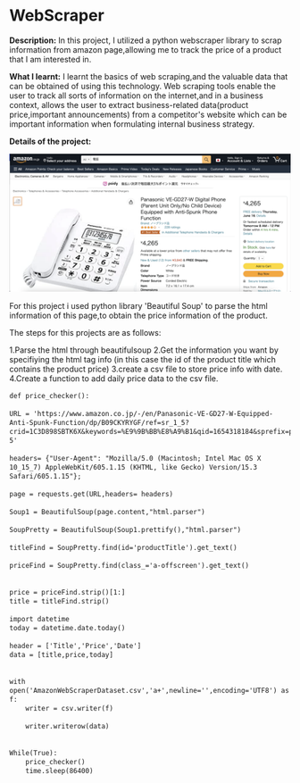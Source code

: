 # WebScraper

<b>Description:</b>
In this project, I utilized a python webscraper library to scrap information from amazon page,allowing me to track the price of a product that I am interested in.


<b>What I learnt:</b>
I learnt the basics of web scraping,and the valuable data that can be obtained of using this technology. Web scraping tools enable the user to track all sorts of information on the internet,and in a business context, allows the user to extract business-related data(product price,important announcements) from a competitor's website which can be important information when formulating internal business strategy.


<b>Details of the project:</b>

![Screenshot](https://github.com/joshnsw/WebScraper/blob/main/amazon.png)

For this project i used python library 'Beautiful Soup' to parse the html information of this page,to obtain the price information of the product.

The steps for this projects are as follows:

1.Parse the html through beautifulsoup
2.Get the information you want by specifiying the html tag info (in this case the id of the product title which contains the product price)
3.create a csv file to store price info with date.
4.Create a function to add daily price data to the csv file.

```
def price_checker():

URL = 'https://www.amazon.co.jp/-/en/Panasonic-VE-GD27-W-Equipped-Anti-Spunk-Function/dp/B09CKYRYGF/ref=sr_1_5?crid=1C3D898SBTK6X&keywords=%E9%9B%BB%E8%A9%B1&qid=1654318184&sprefix=phon%2Caps%2C188&sr=8-5'

headers= {"User-Agent": "Mozilla/5.0 (Macintosh; Intel Mac OS X 10_15_7) AppleWebKit/605.1.15 (KHTML, like Gecko) Version/15.3 Safari/605.1.15"};

page = requests.get(URL,headers= headers)

Soup1 = BeautifulSoup(page.content,"html.parser")

SoupPretty = BeautifulSoup(Soup1.prettify(),"html.parser")

titleFind = SoupPretty.find(id='productTitle').get_text()

priceFind = SoupPretty.find(class_='a-offscreen').get_text()


price = priceFind.strip()[1:]
title = titleFind.strip()

import datetime
today = datetime.date.today()

header = ['Title','Price','Date']
data = [title,price,today]


with open('AmazonWebScraperDataset.csv','a+',newline='',encoding='UTF8') as f:
    writer = csv.writer(f)

    writer.writerow(data)


While(True):
    price_checker()
    time.sleep(86400)

```





